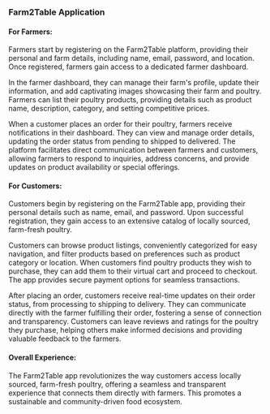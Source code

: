 ### Farm2Table Application

#### For Farmers:
Farmers start by registering on the Farm2Table platform, providing their personal and farm details, including name, email, password, and location. Once registered, farmers gain access to a dedicated farmer dashboard.

In the farmer dashboard, they can manage their farm's profile, update their information, and add captivating images showcasing their farm and poultry. Farmers can list their poultry products, providing details such as product name, description, category, and setting competitive prices.

When a customer places an order for their poultry, farmers receive notifications in their dashboard. They can view and manage order details, updating the order status from pending to shipped to delivered. The platform facilitates direct communication between farmers and customers, allowing farmers to respond to inquiries, address concerns, and provide updates on product availability or special offerings.

#### For Customers:
Customers begin by registering on the Farm2Table app, providing their personal details such as name, email, and password. Upon successful registration, they gain access to an extensive catalog of locally sourced, farm-fresh poultry.

Customers can browse product listings, conveniently categorized for easy navigation, and filter products based on preferences such as product category or location. When customers find poultry products they wish to purchase, they can add them to their virtual cart and proceed to checkout. The app provides secure payment options for seamless transactions.

After placing an order, customers receive real-time updates on their order status, from processing to shipping to delivery. They can communicate directly with the farmer fulfilling their order, fostering a sense of connection and transparency. Customers can leave reviews and ratings for the poultry they purchase, helping others make informed decisions and providing valuable feedback to the farmers.

#### Overall Experience:
The Farm2Table app revolutionizes the way customers access locally sourced, farm-fresh poultry, offering a seamless and transparent experience that connects them directly with farmers. This promotes a sustainable and community-driven food ecosystem.